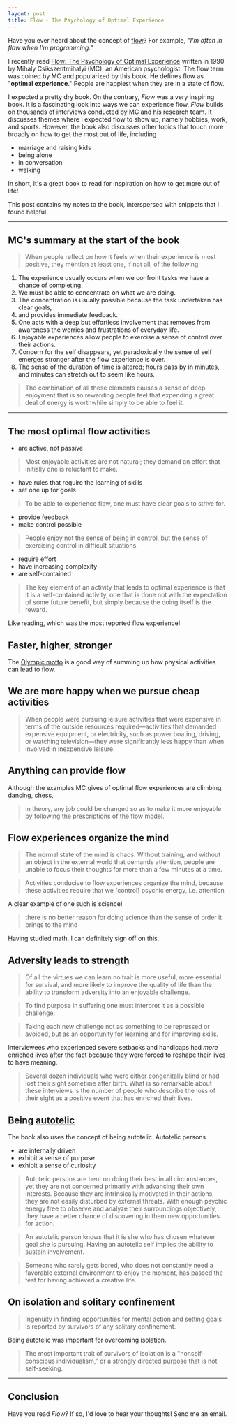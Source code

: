 ```yaml
---
layout: post
title: Flow - The Psychology of Optimal Experience
---
```



Have you ever heard about the concept of [flow](https://en.wikipedia.org/wiki/Flow_(psychology))? For example, _"I'm often in flow when I'm programming."_

I recently read [Flow: The Psychology of Optimal Experience](https://www.amazon.com/Flow-Psychology-Experience-Perennial-Classics/dp/0061339202) written in 1990 by Mihaly Csikszentmihalyi (MC), an American psychologist.
The flow term was coined by MC and popularized by this book.
He defines flow as "**optimal experience**."
People are happiest when they are in a state of flow.

I expected a pretty dry book.
On the contrary, _Flow_ was a very inspiring book.
It is a fascinating look into ways we can experience flow.
_Flow_ builds on thousands of interviews conducted by MC and his research team.
It discusses themes where I expected flow to show up, namely hobbies, work, and sports.
However, the book also discusses other topics that touch more broadly on how to get the most out of life, including

- marriage and raising kids
- being alone
- in conversation
- walking

In short, it's a great book to read for inspiration on how to get more out of life!

This post contains my notes to the book, interspersed with snippets that I found helpful.

<!--
## Table of Contents

1. Happiness Revisited
1. The Anatomy of Consciousness
1. Enjoyment and the Quality of Life
1. The Conditions of Flow
1. The Body in Flow
1. The Flow of Thought
1. Work as Flow
1. Enjoying Solitude and Other People
1. Cheating Chaos
1. The Making of Meaning
-->

<hr/>

## MC's summary at the start of the book

> When people reflect on how it feels when their experience is most positive, they mention at least one, if not all, of the following.

1. The experience usually occurs when we confront tasks we have a chance of completing.
2. We must be able to concentrate on what we are doing.
3. The concentration is usually possible because the task undertaken has clear goals,
4. and provides immediate feedback.
5. One acts with a deep but effortless involvement that removes from awareness the worries and frustrations of everyday life.
6. Enjoyable experiences allow people to exercise a sense of control over their actions.
7. Concern for the self disappears, yet paradoxically the sense of self emerges stronger after the flow experience is over.
8. The sense of the duration of time is altered; hours pass by in minutes, and minutes can stretch out to seem like hours.

> The combination of all these elements causes a sense of deep enjoyment that is so rewarding people feel that expending a great deal of energy is worthwhile simply to be able to feel it.

<hr/>

<!--
## Key points
1. Enjoy challenge / adversity, it can lead to strength and learning
1. Do something that's just out of reach, stretching mind and body to limit
1. Being in control [of your life and your circumstances]
1. Have goals
1. Flow is important for quality of life
1. The most enjoyable activities require effort, i.e. cannot be passive
1. Have an organized mind
1. Be autotelic
1. Take things seriously (this is just my takeaway, MC doesn't state this explicitly)
-->

## The most optimal flow activities

- are active, not passive

> Most enjoyable activities are not natural; they demand an effort that initially one is reluctant to make.

- have rules that require the learning of skills
- set one up for goals

> To be able to experience flow, one must have clear goals to strive for.

- provide feedback
- make control possible

> People enjoy not the sense of being in control, but the sense of exercising control in difficult situations.

- require effort
- have increasing complexity
- are self-contained

> The key element of an activity that leads to optimal experience is that it is a self-contained activity, one that is done not with the expectation of some future benefit, but simply because the doing itself is the reward.

Like reading, which was the most reported flow experience!

## Faster, higher, stronger

The [Olympic motto](https://en.wikipedia.org/wiki/Olympic_symbols#Motto_and_creed) is a good way of summing up how physical activities can lead to flow.

## We are more happy when we pursue cheap activities

> When people were pursuing leisure activities that were expensive in terms of the outside resources required—activities that demanded expensive equipment, or electricity, such as power boating, driving, or watching television—they were significantly less happy than when involved in inexpensive leisure.

## Anything can provide flow

Although the examples MC gives of optimal flow experiences are climbing, dancing, chess,

> in theory, any job could be changed so as to make it more enjoyable by following the prescriptions of the flow model.

## Flow experiences organize the mind

> The normal state of the mind is chaos. Without training, and without an object in the external world that demands attention, people are unable to focus their thoughts for more than a few minutes at a time.

> Activities conducive to flow experiences organize the mind, because these activities require that we [control] psychic energy, i.e. attention 

A clear example of one such is science!

> there is no better reason for doing science than the sense of order it brings to the mind

Having studied math, I can definitely sign off on this.

## Adversity leads to strength

> Of all the virtues we can learn no trait is more useful, more essential for survival, and more likely to improve the quality of life than the ability to transform adversity into an enjoyable challenge.

> To find purpose in suffering one must interpret it as a possible challenge.

> Taking each new challenge not as something to be repressed or avoided, but as an opportunity for learning and for improving skills.

Interviewees who experienced severe setbacks and handicaps had _more_ enriched lives after the fact because they were forced to reshape their lives to have meaning.

> Several dozen individuals who were either congenitally blind or had lost their sight sometime after birth.
What is so remarkable about these interviews is the number of people who describe the loss of their sight as a positive event that has enriched their lives.

## Being [autotelic](https://en.wikipedia.org/wiki/Autotelic)

The book also uses the concept of being autotelic.
Autotelic persons
- are internally driven
- exhibit a sense of purpose
- exhibit a sense of curiosity

> Autotelic persons are bent on doing their best in all circumstances, yet they are not concerned primarily with advancing their own interests.
Because they are intrinsically motivated in their actions, they are not easily disturbed by external threats.
With enough psychic energy free to observe and analyze their surroundings objectively, they have a better chance of discovering in them new opportunities for action.

> An autotelic person knows that it is she who has chosen whatever goal she is pursuing.
> Having an autotelic self implies the ability to sustain involvement.

> Someone who rarely gets bored, who does not constantly need a favorable external environment to enjoy the moment, has passed the test for having achieved a creative life.

## On isolation and solitary confinement
> Ingenuity in finding opportunities for mental action and setting goals is reported by survivors of any solitary confinement.

Being autotelic was important for overcoming isolation.

> The most important trait of survivors of isolation is a "nonself-conscious individualism," or a strongly directed purpose that is not self-seeking.

<hr />

## Conclusion

Have you read _Flow_?
If so, I'd love to hear your thoughts!
Send me an email.
